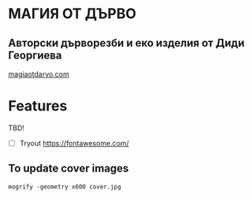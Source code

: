 # МАГИЯ ОТ ДЪРВО

## Авторски дърворезби и еко изделия от Диди Георгиева

[magiaotdarvo.com](https://magiaotdarvo.com/)

# Features

TBD!

- [ ] Tryout https://fontawesome.com/

## To update cover images

```shell
mogrify -geometry x600 cover.jpg
```
